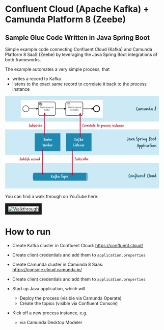 # Confluent Cloud (Apache Kafka) + Camunda Platform 8 (Zeebe) 

## Sample Glue Code Written in Java Spring Boot

Simple example code connecting Confluent Cloud (Kafka) and Camunda Platform 8 SaaS (Zeebe) by leveraging the Java Spring Boot integrations of both frameworks.

The example automates a very simple process, that

- writes a record to Kafka
- listens to the exact same record to correlate it back to the process instance

![](architecture.png)

You can find a walk through on YouTube here:

<a href="http://www.youtube.com/watch?feature=player_embedded&v=jgRhq8h2ZT4" target="_blank"><img src="http://img.youtube.com/vi/jgRhq8h2ZT4/0.jpg" alt="Walkthrough" width="240" height="180" border="10" /></a>

# How to run

* Create Kafka cluster in Confluent Cloud: https://confluent.cloud/
* Create client credentials and add them to ``application.properties``

* Create Camunda cluster in Camunda 8 Saas: https://console.cloud.camunda.io/
* Create client credentials and add them to ``application.properties``

* Start up Java application, which will
  * Deploy the process (visible via Camunda Operate)
  * Create the topics (visible via Confluent Console)
* Kick off a new process instance, e.g.
  * via Camunda Desktop Modeler 